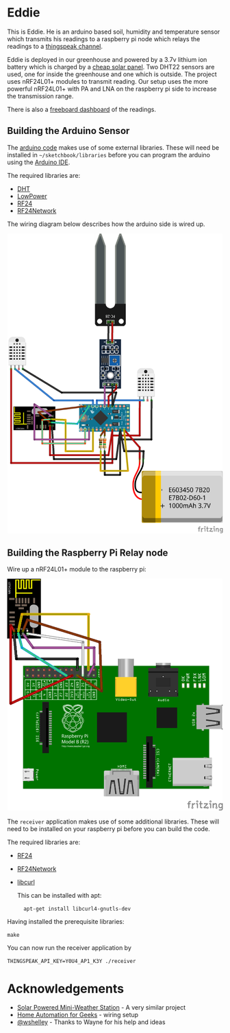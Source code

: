 # Eddie

This is Eddie. He is an arduino based soil, humidity and temperature sensor 
which transmits his readings to a raspberry pi node which relays the readings
to a [thingspeak channel](https://thingspeak.com/channels/92463).

Eddie is deployed in our greenhouse and powered by a 3.7v lithium ion battery
which is charged by a [cheap solar panel](http://www.amazon.co.uk/gp/product/B00EU6XZLQ).
Two DHT22 sensors are used, one for inside the greenhouse and one which is outside. The
project uses nRF24L01+ modules to transmit reading. Our setup uses the more powerful
nRF24L01+ with PA and LNA on the raspberry pi side to increase the transmission range.

There is also a [freeboard dashboard](http://freeboard.io/board/vIWE1d) of the readings.

## Building the Arduino Sensor

The [arduino code](sensor.ino) makes use of some external libraries. These will 
need be installed in `~/sketchbook/libraries` before you can program the arduino
using the [Arduino IDE](https://www.arduino.cc/en/Main/Software).

The required libraries are:

- [DHT](https://github.com/adafruit/DHT-sensor-library)
- [LowPower](https://github.com/rocketscream/Low-Power/)
- [RF24](https://github.com/TMRh20/RF24.git)
- [RF24Network](https://github.com/TMRh20/RF24Network.git)

The wiring diagram below describes how the arduino side is wired up.

![Arduino Wiring](fritzing/arduino_bb.png)

## Building the Raspberry Pi Relay node

Wire up a nRF24L01+ module to the raspberry pi:

![Raspberry Pi Wiring](fritzing/raspberrypi_bb.png)

The `receiver` application makes use of some additional libraries. These will 
need to be installed on your raspberry pi before you can build the code.

The required libraries are:

- [RF24](https://github.com/TMRh20/RF24.git)
- [RF24Network](https://github.com/TMRh20/RF24Network.git)
- [libcurl](https://curl.haxx.se/libcurl/)

  This can be installed with apt:

        apt-get install libcurl4-gnutls-dev

Having installed the prerequisite libraries:

    make

You can now run the receiver application by

    THINGSPEAK_API_KEY=Y0U4_AP1_K3Y ./receiver

# Acknowledgements

- [Solar Powered Mini-Weather Station](http://forum.mysensors.org/topic/841/solar-powered-mini-weather-station) - A very similar project
- [Home Automation for Geeks](http://homeautomationforgeeks.com/rf24software.shtml) - wiring setup
- [@wshelley](https://github.com/wshelley) - Thanks to Wayne for his help and ideas


